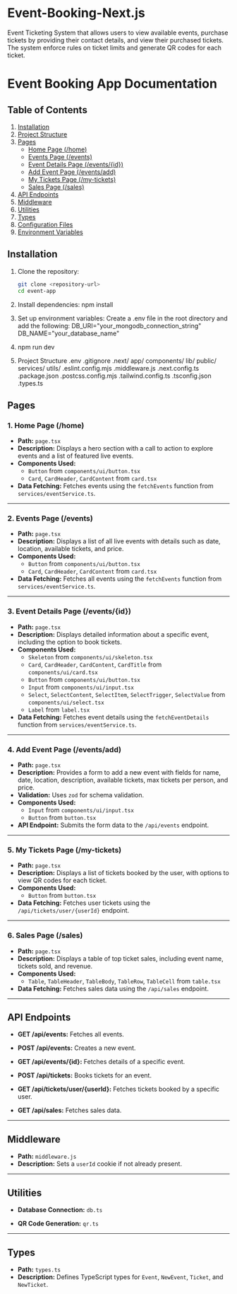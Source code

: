 # Event-Booking-Next.js
Event Ticketing System that allows users to view available events, purchase tickets by providing their contact details, and view their purchased tickets. The system enforce rules on ticket limits and generate QR codes for each ticket.

# Event Booking App Documentation

## Table of Contents
1. [Installation](#installation)
2. [Project Structure](#project-structure)
3. [Pages](#pages)
   - [Home Page (/home)](#home-page-home)
   - [Events Page (/events)](#events-page-events)
   - [Event Details Page (/events/{id})](#event-details-page-eventsid)
   - [Add Event Page (/events/add)](#add-event-page-eventsadd)
   - [My Tickets Page (/my-tickets)](#my-tickets-page-mytickets)
   - [Sales Page (/sales)](#sales-page-sales)
4. [API Endpoints](#api-endpoints)
5. [Middleware](#middleware)
6. [Utilities](#utilities)
7. [Types](#types)
8. [Configuration Files](#configuration-files)
9. [Environment Variables](#environment-variables)

## Installation

1. Clone the repository:
   ```bash
   git clone <repository-url>
   cd event-app
   
2. Install dependencies:
npm install

3. Set up environment variables:
Create a .env file in the root directory and add the following:
DB_URI="your_mongodb_connection_string"
DB_NAME="your_database_name"

4. npm run dev
5. Project Structure
.env
.gitignore
.next/
app/
components/
lib/
public/
services/
utils/
.eslint.config.mjs
.middleware.js
.next.config.ts
.package.json
.postcss.config.mjs
.tailwind.config.ts
.tsconfig.json
.types.ts

## Pages

### 1. Home Page (/home)
- **Path:** `page.tsx`
- **Description:** 
  Displays a hero section with a call to action to explore events and a list of featured live events.
- **Components Used:**
  - `Button` from `components/ui/button.tsx`
  - `Card`, `CardHeader`, `CardContent` from `card.tsx`
- **Data Fetching:** 
  Fetches events using the `fetchEvents` function from `services/eventService.ts`.

---

### 2. Events Page (/events)
- **Path:** `page.tsx`
- **Description:** 
  Displays a list of all live events with details such as date, location, available tickets, and price.
- **Components Used:**
  - `Button` from `components/ui/button.tsx`
  - `Card`, `CardHeader`, `CardContent` from `card.tsx`
- **Data Fetching:** 
  Fetches all events using the `fetchEvents` function from `services/eventService.ts`.

---

### 3. Event Details Page (/events/{id})
- **Path:** `page.tsx`
- **Description:** 
  Displays detailed information about a specific event, including the option to book tickets.
- **Components Used:**
  - `Skeleton` from `components/ui/skeleton.tsx`
  - `Card`, `CardHeader`, `CardContent`, `CardTitle` from `components/ui/card.tsx`
  - `Button` from `components/ui/button.tsx`
  - `Input` from `components/ui/input.tsx`
  - `Select`, `SelectContent`, `SelectItem`, `SelectTrigger`, `SelectValue` from `components/ui/select.tsx`
  - `Label` from `label.tsx`
- **Data Fetching:** 
  Fetches event details using the `fetchEventDetails` function from `services/eventService.ts`.

---

### 4. Add Event Page (/events/add)
- **Path:** `page.tsx`
- **Description:** 
  Provides a form to add a new event with fields for name, date, location, description, available tickets, max tickets per person, and price.
- **Validation:** 
  Uses `zod` for schema validation.
- **Components Used:**
  - `Input` from `components/ui/input.tsx`
  - `Button` from `button.tsx`
- **API Endpoint:** 
  Submits the form data to the `/api/events` endpoint.

---

### 5. My Tickets Page (/my-tickets)
- **Path:** `page.tsx`
- **Description:** 
  Displays a list of tickets booked by the user, with options to view QR codes for each ticket.
- **Components Used:**
  - `Button` from `button.tsx`
- **Data Fetching:** 
  Fetches user tickets using the `/api/tickets/user/{userId}` endpoint.

---

### 6. Sales Page (/sales)
- **Path:** `page.tsx`
- **Description:** 
  Displays a table of top ticket sales, including event name, tickets sold, and revenue.
- **Components Used:**
  - `Table`, `TableHeader`, `TableBody`, `TableRow`, `TableCell` from `table.tsx`
- **Data Fetching:** 
  Fetches sales data using the `/api/sales` endpoint.

---

## API Endpoints

- **GET /api/events:** 
  Fetches all events.
  
- **POST /api/events:** 
  Creates a new event.
  
- **GET /api/events/{id}:** 
  Fetches details of a specific event.
  
- **POST /api/tickets:** 
  Books tickets for an event.
  
- **GET /api/tickets/user/{userId}:** 
  Fetches tickets booked by a specific user.
  
- **GET /api/sales:** 
  Fetches sales data.

---

## Middleware

- **Path:** `middleware.js`
- **Description:** 
  Sets a `userId` cookie if not already present.

---

## Utilities

- **Database Connection:** 
  `db.ts`
  
- **QR Code Generation:** 
  `qr.ts`

---

## Types

- **Path:** `types.ts`
- **Description:** 
  Defines TypeScript types for `Event`, `NewEvent`, `Ticket`, and `NewTicket`.
